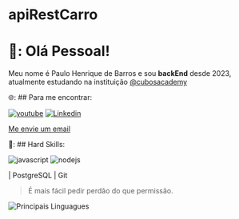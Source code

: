  # apiRestCarro

# 🚀: Olá Pessoal!

Meu nome é Paulo Henrique de Barros e sou **backEnd** desde 2023, atualmente estudando na instituição [@cubosacademy](http://cubos.academy/)

🌐: ## Para me encontrar: 

[![youtube](https://img.shields.io/badge/youtube-ff0000?style=for-the-badge&logo=youtube&logColor=white)](https://www.youtube.com/watch?v=hIvLWMhdWdY&list=PL0m_zkvImj28D7RP8Tb-xqYMDqorIczkx&index=14)
[![Linkedin](https://img.shields.io/badge/Linkedin-0077b5?style=for-the-badge&logo=Linkedin&logoColor=white)    ](https://www.linkedin.com/in/paulo-barros-3bb732270/DF0174) 

<a href="mailto:barrosp3335@gmail.com">Me envie um email </a>

🚨: ## Hard Skills:     

![javascript](https://img.shields.io/badge/javascript-323330?style=for-the-badge&logo=javascript&logoColor=f7df1e)
![nodejs](https://img.shields.io/badge/Node%20js-339933?style=for-the-badge&logo=nodedotjs&logoColor=f7df1e)

| PostgreSQL  | Git

> É mais fácil pedir perdão do que permissão.



![Principais Linguagues](https://github-readme-stats.vercel.app/api/top-langs/?username=PauloBarros3335&theme=tokyonight&custom_title=Pricipais%20%Linguagues)
